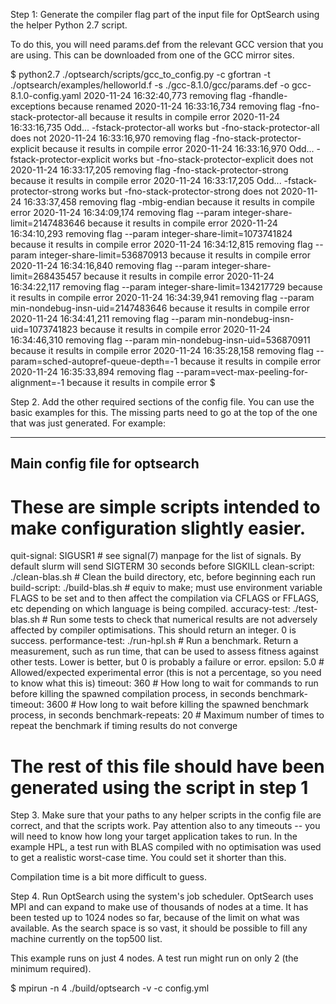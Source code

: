 
Step 1: Generate the compiler flag part of the input file for OptSearch using the helper Python 2.7 script.

To do this, you will need params.def from the relevant GCC version that you are using.  This can be downloaded from one of the GCC mirror sites.

 $ python2.7 ./optsearch/scripts/gcc_to_config.py -c gfortran -t ./optsearch/examples/helloworld.f -s ./gcc-8.1.0/gcc/params.def -o gcc-8.1.0-config.yaml
  2020-11-24 16:32:40,773 removing flag -fhandle-exceptions because renamed
  2020-11-24 16:33:16,734 removing flag -fno-stack-protector-all because it results in compile error
  2020-11-24 16:33:16,735 Odd... -fstack-protector-all works but -fno-stack-protector-all does not
  2020-11-24 16:33:16,970 removing flag -fno-stack-protector-explicit because it results in compile error
  2020-11-24 16:33:16,970 Odd... -fstack-protector-explicit works but -fno-stack-protector-explicit does not
  2020-11-24 16:33:17,205 removing flag -fno-stack-protector-strong because it results in compile error
  2020-11-24 16:33:17,205 Odd... -fstack-protector-strong works but -fno-stack-protector-strong does not
  2020-11-24 16:33:37,458 removing flag -mbig-endian because it results in compile error
  2020-11-24 16:34:09,174 removing flag --param integer-share-limit=2147483646 because it results in compile error
  2020-11-24 16:34:10,293 removing flag --param integer-share-limit=1073741824 because it results in compile error
  2020-11-24 16:34:12,815 removing flag --param integer-share-limit=536870913 because it results in compile error
  2020-11-24 16:34:16,840 removing flag --param integer-share-limit=268435457 because it results in compile error
  2020-11-24 16:34:22,117 removing flag --param integer-share-limit=134217729 because it results in compile error
  2020-11-24 16:34:39,941 removing flag --param min-nondebug-insn-uid=2147483646 because it results in compile error
  2020-11-24 16:34:41,211 removing flag --param min-nondebug-insn-uid=1073741823 because it results in compile error
  2020-11-24 16:34:46,310 removing flag --param min-nondebug-insn-uid=536870911 because it results in compile error
  2020-11-24 16:35:28,158 removing flag --param=sched-autopref-queue-depth=-1 because it results in compile error
  2020-11-24 16:35:33,894 removing flag --param=vect-max-peeling-for-alignment=-1 because it results in compile error
 $

Step 2. Add the other required sections of the config file.  You can use the basic examples for this.  The missing parts need to go at the top of the one that was just generated.  For example:

 ---
 ## Main config file for optsearch
 # These are simple scripts intended to make configuration slightly easier.
 quit-signal: SIGUSR1 # see signal(7) manpage for the list of signals. By default slurm will send SIGTERM 30 seconds before SIGKILL
 clean-script: ./clean-blas.sh # Clean the build directory, etc, before beginning each run
 build-script: ./build-blas.sh # equiv to make; must use environment variable FLAGS to be set and to then affect the compilation via CFLAGS or FFLAGS, etc depending on which language is being compiled.
 accuracy-test: ./test-blas.sh # Run some tests to check that numerical results are not adversely affected by compiler optimisations.  This should return an integer. 0 is success.
 performance-test: ./run-hpl.sh # Run a benchmark.  Return a measurement, such as run time, that can be used to assess fitness against other tests.  Lower is better, but 0 is probably a failure or error.
 epsilon: 5.0 # Allowed/expected experimental error (this is not a percentage, so you need to know what this is)
 timeout: 360 # How long to wait for commands to run before killing the spawned compilation process, in seconds
 benchmark-timeout: 3600  # How long to wait before killing the spawned benchmark process, in seconds
 benchmark-repeats: 20  # Maximum number of times to repeat the benchmark if timing results do not converge
 # The rest of this file should have been generated using the script in step 1

Step 3. Make sure that your paths to any helper scripts in the config file are correct, and that the scripts work.  Pay attention also to any timeouts -- you will need to know how long your target application takes to run.  In the example HPL, a test run with BLAS compiled with no optimisation was used to get a realistic worst-case time.  You could set it shorter than this.

Compilation time is a bit more difficult to guess.

Step 4. Run OptSearch using the system's job scheduler.  OptSearch uses MPI and can expand to make use of thousands of nodes at a time.  It has been tested up to 1024 nodes so far, because of the limit on what was available.  As the search space is so vast, it should be possible to fill any machine currently on the top500 list.

This example runs on just 4 nodes.  A test run might run on only 2 (the minimum required).

 $ mpirun -n 4 ./build/optsearch -v -c config.yml


